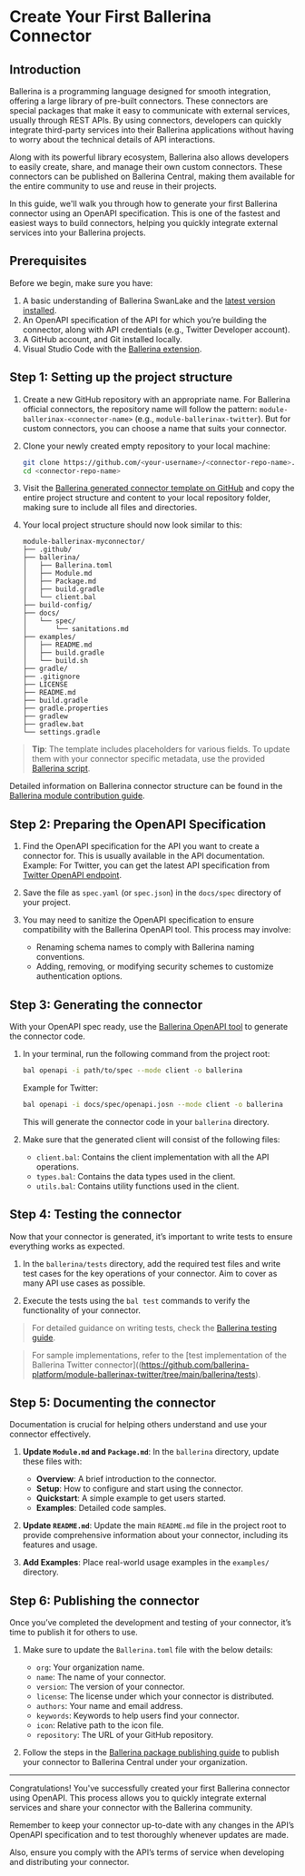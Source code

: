 # Create Your First Ballerina Connector

## Introduction

Ballerina is a programming language designed for smooth integration, offering a large library of pre-built connectors. These connectors are special packages that make it easy to communicate with external services, usually through REST APIs. By using connectors, developers can quickly integrate third-party services into their Ballerina applications without having to worry about the technical details of API interactions.

Along with its powerful library ecosystem, Ballerina also allows developers to easily create, share, and manage their own custom connectors. These connectors can be published on Ballerina Central, making them available for the entire community to use and reuse in their projects.

In this guide, we'll walk you through how to generate your first Ballerina connector using an OpenAPI specification. This is one of the fastest and easiest ways to build connectors, helping you quickly integrate external services into your Ballerina projects.

## Prerequisites

Before we begin, make sure you have:

1. A basic understanding of Ballerina SwanLake and the [latest version installed](https://ballerina.io/downloads/).
2. An OpenAPI specification of the API for which you’re building the connector, along with API credentials (e.g., Twitter Developer account).
3. A GitHub account, and Git installed locally.
4. Visual Studio Code with the [Ballerina extension](https://marketplace.visualstudio.com/items?itemName=WSO2.ballerina).

## Step 1: Setting up the project structure

1. Create a new GitHub repository with an appropriate name. For Ballerina official connectors, the repository name will follow the pattern: `module-ballerinax-<connector-name>` (e.g., `module-ballerinax-twitter`). But for custom connectors, you can choose a name that suits your connector.

2. Clone your newly created empty repository to your local machine:
   ```bash
   git clone https://github.com/<your-username>/<connector-repo-name>.git
   cd <connector-repo-name>
   ```

3. Visit the [Ballerina generated connector template on GitHub](https://github.com/ballerina-platform/ballerina-library/tree/main/library-templates/generated-connector-template/files) and copy the entire project structure and content to your local repository folder, making sure to include all files and directories.

4. Your local project structure should now look similar to this:
   ```
   module-ballerinax-myconnector/
   ├── .github/
   ├── ballerina/
   │   ├── Ballerina.toml
   │   ├── Module.md
   │   ├── Package.md
   │   ├── build.gradle
   │   └── client.bal
   ├── build-config/
   ├── docs/
   │   └── spec/
   │       └── sanitations.md
   ├── examples/
   │   ├── README.md
   │   ├── build.gradle
   │   └── build.sh
   ├── gradle/
   ├── .gitignore
   ├── LICENSE
   ├── README.md
   ├── build.gradle
   ├── gradle.properties
   ├── gradlew
   ├── gradlew.bat
   └── settings.gradle
   ```

> **Tip**: The template includes placeholders for various fields. To update them with your connector specific metadata, use the provided [Ballerina script](https://github.com/ballerina-platform/ballerina-library/blob/main/library-templates/generated-connector-template/scripts/replace_placeholders.bal).

Detailed information on Ballerina connector structure can be found in the [Ballerina module contribution guide](https://github.com/ballerina-platform/ballerina-library/blob/main/docs/adding-a-new-ballerina-module.md#directory-structure).

## Step 2: Preparing the OpenAPI Specification

1. Find the OpenAPI specification for the API you want to create a connector for. This is usually available in the API documentation.
   Example: For Twitter, you can get the latest API specification from [Twitter OpenAPI endpoint](https://api.twitter.com/2/openapi.json).

2. Save the file as `spec.yaml` (or `spec.json`) in the `docs/spec` directory of your project.

3. You may need to sanitize the OpenAPI specification to ensure compatibility with the Ballerina OpenAPI tool. This process may involve:
   - Renaming schema names to comply with Ballerina naming conventions.
   - Adding, removing, or modifying security schemes to customize authentication options.

## Step 3: Generating the connector

With your OpenAPI spec ready, use the [Ballerina OpenAPI tool](https://ballerina.io/learn/openapi-tool/) to generate the connector code.

1. In your terminal, run the following command from the project root:
   ```bash
   bal openapi -i path/to/spec --mode client -o ballerina
   ```

   Example for Twitter:
   ```bash
   bal openapi -i docs/spec/openapi.josn --mode client -o ballerina
   ```

   This will generate the connector code in your `ballerina` directory.

2. Make sure that the generated client will consist of the following files:
   - `client.bal`: Contains the client implementation with all the API operations.
   - `types.bal`: Contains the data types used in the client.
   - `utils.bal`: Contains utility functions used in the client.

## Step 4: Testing the connector

Now that your connector is generated, it’s important to write tests to ensure everything works as expected.

1. In the `ballerina/tests` directory, add the required test files and write test cases for the key operations of your connector. Aim to cover as many API use cases as possible.

2. Execute the tests using the `bal test` commands to verify the functionality of your connector.

> For detailed guidance on writing tests, check the [Ballerina testing guide](https://ballerina.io/learn/test-ballerina-code/test-a-simple-function/).

> For sample implementations, refer to the [test implementation of the Ballerina Twitter connector]((https://github.com/ballerina-platform/module-ballerinax-twitter/tree/main/ballerina/tests).

## Step 5: Documenting the connector

Documentation is crucial for helping others understand and use your connector effectively.

1. **Update `Module.md` and `Package.md`**: In the `ballerina` directory, update these files with:
   - **Overview**: A brief introduction to the connector.
   - **Setup**: How to configure and start using the connector.
   - **Quickstart**: A simple example to get users started.
   - **Examples**: Detailed code samples.

2. **Update `README.md`**: Update the main `README.md` file in the project root to provide comprehensive information about your connector, including its features and usage.

3. **Add Examples**: Place real-world usage examples in the `examples/` directory.

## Step 6: Publishing the connector

Once you’ve completed the development and testing of your connector, it’s time to publish it for others to use.

1. Make sure to update the `Ballerina.toml` file with the below details:
   - `org`: Your organization name.
   - `name`: The name of your connector.
   - `version`: The version of your connector.
   - `license`: The license under which your connector is distributed. 
   - `authors`: Your name and email address.
   - `keywords`: Keywords to help users find your connector.
   - `icon`: Relative path to the icon file.
   - `repository`: The URL of your GitHub repository.

2. Follow the steps in the [Ballerina package publishing guide](https://ballerina.io/learn/publish-packages-to-ballerina-central/) to publish your connector to Ballerina Central under your organization.

---

Congratulations! You've successfully created your first Ballerina connector using OpenAPI. This process allows you to quickly integrate external services and share your connector with the Ballerina community.

Remember to keep your connector up-to-date with any changes in the API’s OpenAPI specification and to test thoroughly whenever updates are made. 

Also, ensure you comply with the API’s terms of service when developing and distributing your connector.
